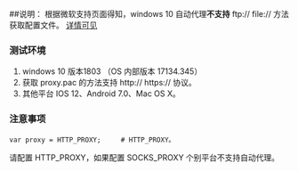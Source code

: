 ##说明：
根据微软支持页面得知，windows 10 自动代理**不支持** ftp://   file:// 方法获取配置文件。 [详情可见](https://support.microsoft.com/en-gb/help/4025058/windows-10-does-not-read-a-pac-file-referenced-by-a-file-protocol)


###  测试环境
1.  windows 10 版本1803 （OS 内部版本 17134.345）
2.  获取 proxy.pac 的方法支持 http://    https:// 协议。
3. 其他平台 IOS 12、Android 7.0、Mac OS X。


### 注意事项
```
var proxy = HTTP_PROXY;     # HTTP_PROXY。
```
请配置 HTTP_PROXY，如果配置 SOCKS_PROXY 个别平台不支持自动代理。